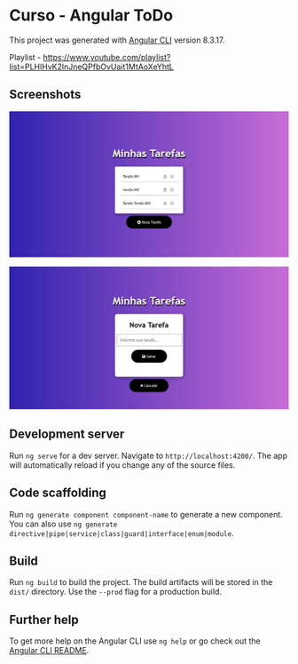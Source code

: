# Curso - Angular ToDo

This project was generated with [Angular CLI](https://github.com/angular/angular-cli) version 8.3.17.

Playlist - https://www.youtube.com/playlist?list=PLHlHvK2lnJneQPfbOvUait1MtAoXeYhtL

## Screenshots

![Screen-01](screenshots/Curso_Angular_ToDo-01.png)

![Screen-02](screenshots/Curso_Angular_ToDo-02.png)

## Development server

Run `ng serve` for a dev server. Navigate to `http://localhost:4200/`. The app will automatically reload if you change any of the source files.

## Code scaffolding

Run `ng generate component component-name` to generate a new component. You can also use `ng generate directive|pipe|service|class|guard|interface|enum|module`.

## Build

Run `ng build` to build the project. The build artifacts will be stored in the `dist/` directory. Use the `--prod` flag for a production build.

## Further help

To get more help on the Angular CLI use `ng help` or go check out the [Angular CLI README](https://github.com/angular/angular-cli/blob/master/README.md).
